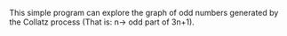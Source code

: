 This simple program can explore the graph of odd numbers generated by the Collatz process (That is: n-> odd part of 3n+1).
